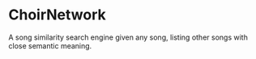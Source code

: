 # ChoirNetwork
A song similarity search engine given any song, listing other songs with close semantic meaning.
